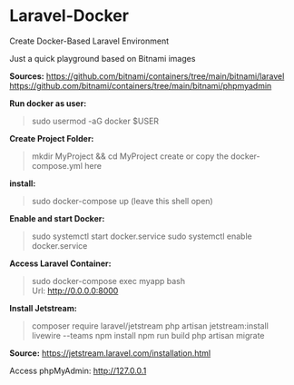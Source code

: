 # Laravel-Docker
Create Docker-Based Laravel Environment 

Just a quick playground based on Bitnami images

**Sources:**
https://github.com/bitnami/containers/tree/main/bitnami/laravel
https://github.com/bitnami/containers/tree/main/bitnami/phpmyadmin

**Run docker as user:**
> sudo usermod -aG docker $USER

**Create Project Folder:**
> mkdir MyProject && cd MyProject
create or copy the docker-compose.yml here

**install:** 
> sudo docker-compose up
(leave this shell open)

**Enable and start Docker:**
> sudo systemctl start docker.service
> sudo systemctl enable docker.service

**Access Laravel Container:**
> sudo docker-compose exec myapp bash  
Url: http://0.0.0.0:8000

**Install Jetstream:**
> composer require laravel/jetstream
> php artisan jetstream:install livewire --teams
> npm install
> npm run build
> php artisan migrate

**Source:** https://jetstream.laravel.com/installation.html


Access phpMyAdmin:
http://127.0.0.1

